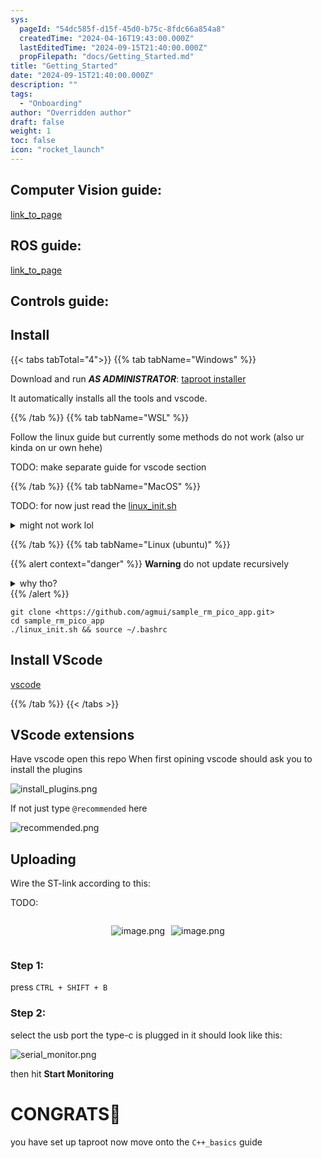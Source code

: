 ```yaml
---
sys:
  pageId: "54dc585f-d15f-45d0-b75c-8fdc66a854a8"
  createdTime: "2024-04-16T19:43:00.000Z"
  lastEditedTime: "2024-09-15T21:40:00.000Z"
  propFilepath: "docs/Getting_Started.md"
title: "Getting_Started"
date: "2024-09-15T21:40:00.000Z"
description: ""
tags:
  - "Onboarding"
author: "Overridden author"
draft: false
weight: 1
toc: false
icon: "rocket_launch"
---
```


## Computer Vision guide:

[link_to_page](86d45bc0-388b-4d26-8848-44f255f73d0e)

## ROS guide:

[link_to_page](3c76c1de-ec8f-46d6-8b0a-294005edc2d5)

## Controls guide:

## Install

{{< tabs tabTotal="4">}}
{{% tab tabName="Windows" %}}

Download and run _**AS ADMINISTRATOR**_: [taproot installer](https://github.com/Thornbots/TeachingFreshies/releases/tag/1.0)

It automatically installs all the tools and vscode.

{{% /tab %}}
{{% tab tabName="WSL" %}}

Follow the linux guide but currently some methods do not work (also ur kinda on ur own hehe)

TODO: make separate guide for vscode section

{{% /tab %}}
{{% tab tabName="MacOS" %}}

TODO: for now just read the [linux_init.sh](https://github.com/agmui/sample_rm_pico_app/blob/main/linux_init.sh)

<details>
<summary>might not work lol</summary>

`brew install libusb pkg-config`

Next install: [vscode](https://code.visualstudio.com/Download)

</details>

{{% /tab %}}
{{% tab tabName="Linux (ubuntu)" %}}

{{% alert context="danger" %}}
**Warning** do not update recursively
<details>
<summary>why tho?</summary>
There are some submodules that may go on for a while (like tinyusb) and I highly
recommend you don't need to get them.
If you want to see what submodules I update just look in `linux_init.sh`
</details>
{{% /alert %}}

```shell
git clone <https://github.com/agmui/sample_rm_pico_app.git>
cd sample_rm_pico_app
./linux_init.sh && source ~/.bashrc
```

## Install VScode

[vscode](https://code.visualstudio.com/Download)

{{% /tab %}}
{{< /tabs >}}

## VScode extensions

Have vscode open this repo
When first opining vscode should ask you to install the plugins

![install_plugins.png](https://prod-files-secure.s3.us-west-2.amazonaws.com/d518164a-d88e-44d1-a4ee-3adb3bd8bce0/89bd30f0-1825-4e77-867b-0a41ce370880/install_plugins.png?X-Amz-Algorithm=AWS4-HMAC-SHA256&X-Amz-Content-Sha256=UNSIGNED-PAYLOAD&X-Amz-Credential=ASIAZI2LB466QXIKBP3A%2F20250213%2Fus-west-2%2Fs3%2Faws4_request&X-Amz-Date=20250213T220721Z&X-Amz-Expires=3600&X-Amz-Security-Token=IQoJb3JpZ2luX2VjEPX%2F%2F%2F%2F%2F%2F%2F%2F%2F%2FwEaCXVzLXdlc3QtMiJGMEQCIBftVtd1LW5zyjFRwI7kyP1rmaYCHriPF7muTSujcS9tAiB0oly0RtcMY3Dw19HTudYyAuDNI4RVmiQAvq29WvyNQCr%2FAwgeEAAaDDYzNzQyMzE4MzgwNSIMowCelSKskA23Z379KtwDQycfAc6DtcVkLOWPr%2BwPuCW9bbkwFUhbRb5qV564l6iCt0T6J2%2B8uUVpoc5ZH2bTc%2BkFmJK60xvRav%2B5ugOTnUPyBGg8vw2L6plO%2F6dkr4qYb13QSNDNwJqG6roUVfRUKdPy%2B6xeypsoUfO1Nc99H13rlqQoujmJ3MXPUwuwYzroKtMpDN3%2BR1RLvJMt40zrao%2Fi0Upn26ecuAmBMhRqkSjP4%2B%2Bust%2BoqCTtj3Ee1ksdd28h6rCPfDa%2BACHdBJur9YHRXJRg83PdfiTF29wkByA8FKVjGNThor%2B08ap6KD9glG16NCRcVMwk5ovGFAWYdzOspqQfaS4wDw4mN9XSquAWXfRh929xQJvNrcRirSvgVQZWr%2FxhPsga5GgVA2XkV%2BAt7dcmIaBTXnsOjCpCoQ3d3XW1vq3w9jnEPMnJXjRIfMWqeUoL0bnfqv73aSIVIVbT27ws5OKp0TuzbIymXURJMwPBuFKYxG9mDjIhfV%2FLA900JjlRLOX74m%2BQNIw6QwjYiMSfp9qs1vv3Vl%2FxBcj%2F3UFtAOgLDZK7hsdJNg1XJx%2Fdg9TJF3QX8wfhDEqJkFeZn2U9rZiVdAPBxEnxI0v05DVWXmFPXkUSi3fjmmy4WiyHOWNdQ0jHFk8w6au5vQY6pgFdIZe8ScbwNBbXYAM7Wil9v9le252F6YmFv1HiX24xDQCOwRPUCyYxS4Qh5frYUXEQHBOmNIl%2BM5ojq5%2Fyxxxi99uNJ9d%2FYc2TT22JU6gqUy0dpB4YQjwoFoXeK5afBTkwtcRXODDovk%2B%2FkHeO9wtsO5Vpt2ecjY1s3IMJxQNz15Ih8iT0Z0saMm%2FuBmV3ex1TGJ4HxiX4xFnNn57ATtekGs%2F%2B2bwY&X-Amz-Signature=44127b002331463e897cf55bf2907b1f7cb56ddaac4fa33b8defec1a0ff20da0&X-Amz-SignedHeaders=host&x-id=GetObject)

If not just type `@recommended` here  

![recommended.png](https://prod-files-secure.s3.us-west-2.amazonaws.com/d518164a-d88e-44d1-a4ee-3adb3bd8bce0/61e661e9-5d85-4dfc-be0d-8d2097a5e793/recommended.png?X-Amz-Algorithm=AWS4-HMAC-SHA256&X-Amz-Content-Sha256=UNSIGNED-PAYLOAD&X-Amz-Credential=ASIAZI2LB466QXIKBP3A%2F20250213%2Fus-west-2%2Fs3%2Faws4_request&X-Amz-Date=20250213T220721Z&X-Amz-Expires=3600&X-Amz-Security-Token=IQoJb3JpZ2luX2VjEPX%2F%2F%2F%2F%2F%2F%2F%2F%2F%2FwEaCXVzLXdlc3QtMiJGMEQCIBftVtd1LW5zyjFRwI7kyP1rmaYCHriPF7muTSujcS9tAiB0oly0RtcMY3Dw19HTudYyAuDNI4RVmiQAvq29WvyNQCr%2FAwgeEAAaDDYzNzQyMzE4MzgwNSIMowCelSKskA23Z379KtwDQycfAc6DtcVkLOWPr%2BwPuCW9bbkwFUhbRb5qV564l6iCt0T6J2%2B8uUVpoc5ZH2bTc%2BkFmJK60xvRav%2B5ugOTnUPyBGg8vw2L6plO%2F6dkr4qYb13QSNDNwJqG6roUVfRUKdPy%2B6xeypsoUfO1Nc99H13rlqQoujmJ3MXPUwuwYzroKtMpDN3%2BR1RLvJMt40zrao%2Fi0Upn26ecuAmBMhRqkSjP4%2B%2Bust%2BoqCTtj3Ee1ksdd28h6rCPfDa%2BACHdBJur9YHRXJRg83PdfiTF29wkByA8FKVjGNThor%2B08ap6KD9glG16NCRcVMwk5ovGFAWYdzOspqQfaS4wDw4mN9XSquAWXfRh929xQJvNrcRirSvgVQZWr%2FxhPsga5GgVA2XkV%2BAt7dcmIaBTXnsOjCpCoQ3d3XW1vq3w9jnEPMnJXjRIfMWqeUoL0bnfqv73aSIVIVbT27ws5OKp0TuzbIymXURJMwPBuFKYxG9mDjIhfV%2FLA900JjlRLOX74m%2BQNIw6QwjYiMSfp9qs1vv3Vl%2FxBcj%2F3UFtAOgLDZK7hsdJNg1XJx%2Fdg9TJF3QX8wfhDEqJkFeZn2U9rZiVdAPBxEnxI0v05DVWXmFPXkUSi3fjmmy4WiyHOWNdQ0jHFk8w6au5vQY6pgFdIZe8ScbwNBbXYAM7Wil9v9le252F6YmFv1HiX24xDQCOwRPUCyYxS4Qh5frYUXEQHBOmNIl%2BM5ojq5%2Fyxxxi99uNJ9d%2FYc2TT22JU6gqUy0dpB4YQjwoFoXeK5afBTkwtcRXODDovk%2B%2FkHeO9wtsO5Vpt2ecjY1s3IMJxQNz15Ih8iT0Z0saMm%2FuBmV3ex1TGJ4HxiX4xFnNn57ATtekGs%2F%2B2bwY&X-Amz-Signature=c9428d7dd50d8f29be98e8bd54e9843814e57f78fe492ec4e60758c5cbc44f0b&X-Amz-SignedHeaders=host&x-id=GetObject)

## Uploading

Wire the ST-link according to this:

TODO:

<div style="display: flex;flex-direction: row; column-gap:10px; max-width: 630px;justify-content: center;">
<div>

![image.png](https://prod-files-secure.s3.us-west-2.amazonaws.com/d518164a-d88e-44d1-a4ee-3adb3bd8bce0/210ecb78-1116-4d7b-b9b7-2292f66fa2c2/image.png?X-Amz-Algorithm=AWS4-HMAC-SHA256&X-Amz-Content-Sha256=UNSIGNED-PAYLOAD&X-Amz-Credential=ASIAZI2LB466VPEV2MJJ%2F20250213%2Fus-west-2%2Fs3%2Faws4_request&X-Amz-Date=20250213T220723Z&X-Amz-Expires=3600&X-Amz-Security-Token=IQoJb3JpZ2luX2VjEPX%2F%2F%2F%2F%2F%2F%2F%2F%2F%2FwEaCXVzLXdlc3QtMiJIMEYCIQDauRgt3%2FwOudGAKUiCzhkyFCnnFna%2FjHU7spSmQ2HC8gIhAL79JPt254hNEkrNr7LXgiISN1vohKUxlvX4CO%2BJwOVdKv8DCB4QABoMNjM3NDIzMTgzODA1Igxd%2Bzq7ImCDrZa1wXQq3APs3Jj%2FYV%2FVLzDKjR0dtrWUpFYrXf3yUOK5cRWXs7tgGCMoRDG3ZYAaL%2F%2FhM2%2F%2B4hOIkswmZ162Zr%2FcVD5CWM2b3OLLLIZuTjaxqEJ7eJE1Bo%2BmiLDqZgZFHcXGuLqxc5vdxoRbBBOt0UK2Gsyv4KQjZ%2FIhT%2FcSJW5RwlChH%2F7R2vTCwqxbaB%2FgFST%2FAlUHZ%2Bozhxctx6T8BUlaIQcC20S7SgmcMFJW%2FzjXScOBnarMA98FHB3pM1eMRVY5i5SDuTTyffw6HmdlUrkgqbU06orzSLfTS6ZUhbXHjcSz7lopwY1R3JpSQLXuK%2BPqrafOEYFQ649y4rHNhrxxDRUiFd8%2BEW9wS%2Fo3bE50yYXWG4S4ZaM3wfTl8F8qnMCK5mE1fnMw%2Fg9EQqm0c6Vsts1cxg1K7f4dmqQ4q7hkgdILnZ9ADMm0m9Y8cEOEw9Q6%2BGAmsEVFQOADqFME5YHJiRGB3n%2BXHIdDvDrAwlDVaeMUhZ%2Beaoma9%2BTT68INvc0VA%2F8Y%2B%2Bo9GmlIkTqLcorKtP4unqI9wdsdwum3wUCC4vAiWG17gVyIDbgj%2BrsWfaIm690a2O51cEsbAlV7LmHyk0%2BxZ60mdOfDcFCLqkkJis23qU2yEq%2FpnJnh%2BaiLQVgbHDC0rLm9BjqkAUJ61r8iaW1rW4QdQyIpDHOzk33L%2B25c8F%2FNHf7N7aADqBgxamVT0FWg8W7b2W6GXMqB7Adl7w1jmZNLxU1sCEIZV7AYP7AROpatvp6BA%2FuycEAsBBld6k4rxP9REivi16%2BYPTs7Tzrjx1t0fS8eMyLWPUvL7Y73GLLFQD8roxy9AA83eMNJl3IUPc793DNF5JwRrvau7omo5qcInWAoAXCOr2JE&X-Amz-Signature=822843f90ab390211eda73286ea26d1a47dc52e6247704d2542456b39ea7ffca&X-Amz-SignedHeaders=host&x-id=GetObject)

</div>
<div>

![image.png](https://prod-files-secure.s3.us-west-2.amazonaws.com/d518164a-d88e-44d1-a4ee-3adb3bd8bce0/33a0fd0f-8ca6-4a86-8e09-26e95ded1fff/image.png?X-Amz-Algorithm=AWS4-HMAC-SHA256&X-Amz-Content-Sha256=UNSIGNED-PAYLOAD&X-Amz-Credential=ASIAZI2LB4666HSZBHXR%2F20250213%2Fus-west-2%2Fs3%2Faws4_request&X-Amz-Date=20250213T220723Z&X-Amz-Expires=3600&X-Amz-Security-Token=IQoJb3JpZ2luX2VjEPX%2F%2F%2F%2F%2F%2F%2F%2F%2F%2FwEaCXVzLXdlc3QtMiJHMEUCICPI35ddBBDzXWAuVB1fQNHtNoeoB%2Fb%2FYF2FFtvFwSyhAiEAwTCuidxwoTDECkz%2Fc8lxx58Nm6xDO2rEB8tZ9vkaF0kq%2FwMIHhAAGgw2Mzc0MjMxODM4MDUiDFjbfw%2BFUsC%2BIOUjQircA2TO1rDENZwMaQgIi8GhFOCmr5dUIx%2Fc5xBkZeoG2FANASNSWa3vstNXFCrgurJhP19KB2kqPlEW3CB9Y7AI5QbZ431JF0f3Z3e94N2DEbyw3Ec2T1tv0XYj3Nih1Gqed8fReZEpFdFpWw7JMb4EWm8P9VDvfNfG5H3ZYAlrkeK76kSt7a6ca8BxtO0HGlMPvtnwyL8MkH4SKfnzZEysnsxnlageZ3%2FR4i0B2qUklDNcuiOupEGzXHMma3xYLc4G%2BieyEmTInFIR%2B%2BBBNXXOH4k%2FjCYMtQHusOYfo4t4i%2BNu90iDLYvQxUNNU8l2CcV9drcg3kBk90bmAeeee%2BkHnxArUnvVzPGcSnp5%2FZZh75v32K%2FxgYxwoEA%2BUJJeWuLGWaGXzIeGHE3yAV41rzvMKLjKtUdMue6KOMn%2B0K2CyK0bdA2%2FQrwqJiEjEpfDL62xjCe4hjNS7wzH5tn7THH%2FJYE3xH6ULPXr%2FUd%2FOuh55%2BUEOdo%2Biw%2F0uod4dpCWWNKfZKRfhg0s%2F6QZcqPP82nxCwUjMh7TZPNF3wkUbRKH5XIxmGiTbj1rfeDy0VYqNkt24TkRRzeS4t0sqaoVo17CQv0rH1XAcs5w36UAT9pB4gW4MCr0GQzGlR4wCuEsMKmsub0GOqUBI2vnFbF4L6PVj%2BCjP09iHveREMuQeY26SjTkU18Yi%2B%2FeeWK2dW0cUyhmY4Fwz9n%2FPID8zdXNOKRha5%2BYQgFBa41Bnl4xg1avrxUQvuHzHin6GvvJz0YPhMGzjxIEuz5joDj5sPcRkXuPTHNOImedYdqNJTtgtkucjSO%2FeMSUbtpxTEAVysn8Ci0%2FvCIv2MTk%2F%2FjZaVVqt6fncqnhbe%2BnWHjgsXbp&X-Amz-Signature=55890dbe97116d108a94eb2400cc309af76f946c2739d3eefea609f817c2c920&X-Amz-SignedHeaders=host&x-id=GetObject)

</div>
</div>

### Step 1:

press `CTRL + SHIFT + B`

### Step 2:

select the usb port the type-c is plugged in it should look like this:

![serial_monitor.png](https://prod-files-secure.s3.us-west-2.amazonaws.com/d518164a-d88e-44d1-a4ee-3adb3bd8bce0/f03f4774-05d4-4393-b6a0-d5efb6d315ab/serial_monitor.png?X-Amz-Algorithm=AWS4-HMAC-SHA256&X-Amz-Content-Sha256=UNSIGNED-PAYLOAD&X-Amz-Credential=ASIAZI2LB466QXIKBP3A%2F20250213%2Fus-west-2%2Fs3%2Faws4_request&X-Amz-Date=20250213T220721Z&X-Amz-Expires=3600&X-Amz-Security-Token=IQoJb3JpZ2luX2VjEPX%2F%2F%2F%2F%2F%2F%2F%2F%2F%2FwEaCXVzLXdlc3QtMiJGMEQCIBftVtd1LW5zyjFRwI7kyP1rmaYCHriPF7muTSujcS9tAiB0oly0RtcMY3Dw19HTudYyAuDNI4RVmiQAvq29WvyNQCr%2FAwgeEAAaDDYzNzQyMzE4MzgwNSIMowCelSKskA23Z379KtwDQycfAc6DtcVkLOWPr%2BwPuCW9bbkwFUhbRb5qV564l6iCt0T6J2%2B8uUVpoc5ZH2bTc%2BkFmJK60xvRav%2B5ugOTnUPyBGg8vw2L6plO%2F6dkr4qYb13QSNDNwJqG6roUVfRUKdPy%2B6xeypsoUfO1Nc99H13rlqQoujmJ3MXPUwuwYzroKtMpDN3%2BR1RLvJMt40zrao%2Fi0Upn26ecuAmBMhRqkSjP4%2B%2Bust%2BoqCTtj3Ee1ksdd28h6rCPfDa%2BACHdBJur9YHRXJRg83PdfiTF29wkByA8FKVjGNThor%2B08ap6KD9glG16NCRcVMwk5ovGFAWYdzOspqQfaS4wDw4mN9XSquAWXfRh929xQJvNrcRirSvgVQZWr%2FxhPsga5GgVA2XkV%2BAt7dcmIaBTXnsOjCpCoQ3d3XW1vq3w9jnEPMnJXjRIfMWqeUoL0bnfqv73aSIVIVbT27ws5OKp0TuzbIymXURJMwPBuFKYxG9mDjIhfV%2FLA900JjlRLOX74m%2BQNIw6QwjYiMSfp9qs1vv3Vl%2FxBcj%2F3UFtAOgLDZK7hsdJNg1XJx%2Fdg9TJF3QX8wfhDEqJkFeZn2U9rZiVdAPBxEnxI0v05DVWXmFPXkUSi3fjmmy4WiyHOWNdQ0jHFk8w6au5vQY6pgFdIZe8ScbwNBbXYAM7Wil9v9le252F6YmFv1HiX24xDQCOwRPUCyYxS4Qh5frYUXEQHBOmNIl%2BM5ojq5%2Fyxxxi99uNJ9d%2FYc2TT22JU6gqUy0dpB4YQjwoFoXeK5afBTkwtcRXODDovk%2B%2FkHeO9wtsO5Vpt2ecjY1s3IMJxQNz15Ih8iT0Z0saMm%2FuBmV3ex1TGJ4HxiX4xFnNn57ATtekGs%2F%2B2bwY&X-Amz-Signature=c34a420764f9bb87fe3e3b7925a78571c6037ef900fdd3117c1afb5106287843&X-Amz-SignedHeaders=host&x-id=GetObject)

then hit **Start Monitoring**

# CONGRATS🎉

you have set up taproot now move onto the `C++_basics` guide
